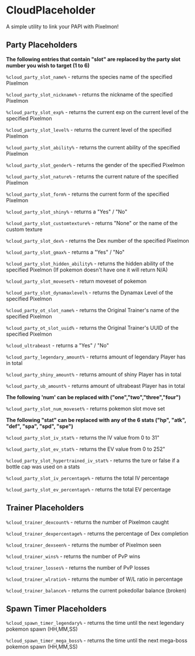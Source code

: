 # CloudPlaceholder
A simple utility to link your PAPI with Pixelmon!

## Party Placeholders

**The following entries that contain "slot" are replaced by the party slot number you wish to target (1 to 6)**

```%cloud_party_slot_name%``` - returns the species name of the specified Pixelmon

```%cloud_party_slot_nickname%``` - returns the nickname of the specified Pixelmon

```%cloud_party_slot_exp%``` - returns the current exp on the current level of the specified Pixelmon

```%cloud_party_slot_level%``` - returns the current level of the specified Pixelmon

```%cloud_party_slot_ability%``` - returns the current ability of the specified Pixelmon

```%cloud_party_slot_gender%``` - returns the gender of the specified Pixelmon

```%cloud_party_slot_nature%``` - returns the current nature of the specified Pixelmon

```%cloud_party_slot_form%``` - returns the current form of the specified Pixelmon

```%cloud_party_slot_shiny%``` - returns a "Yes" / "No"

```%cloud_party_slot_customtexture%``` - returns "None" or the name of the custom texture

```%cloud_party_slot_dex%``` - returns the Dex number of the specified Pixelmon

```%cloud_party_slot_gmax%``` - returns a "Yes" / "No"

```%cloud_party_slot_hidden_ability%``` - returns the hidden ability of the specified Pixelmon (If pokemon doesn't have one it will return N/A)

```%cloud_party_slot_moveset%``` - return moveset of pokemon

```%cloud_party_slot_dynamaxlevel%``` - returns the Dynamax Level of the specified Pixelmon

```%cloud_party_ot_slot_name%``` - returns the Original Trainer's name of the specified Pixelmon

```%cloud_party_ot_slot_uuid%``` - returns the Original Trainer's UUID of the specified Pixelmon

```%cloud_ultrabeast``` - returns a "Yes" / "No"

```%cloud_party_legendary_amount%``` - returns amount of legendary Player has in total

```%cloud_party_shiny_amount%``` - returns amount of shiny Player has in total

```%cloud_party_ub_amount%``` - returns amount of ultrabeast Player has in total

**The following 'num' can be replaced with ("one","two","three","four")**

```%cloud_party_slot_num_moveset%``` - returns pokemon slot move set



**The following "stat" can be replaced with any of the 6 stats ("hp", "atk", "def", "spa", "spd", "spe")**

```%cloud_party_slot_iv_stat%``` - returns the IV value from 0 to 31"

```%cloud_party_slot_ev_stat%``` - returns the EV value from 0 to 252"

```%cloud_party_slot_hypertrained_iv_stat%``` - returns the ture or false if a bottle cap was used on a stats

```%cloud_party_slot_iv_percentage%``` - returns the total IV percentage

```%cloud_party_slot_ev_percentage%``` - returns the total EV percentage


## Trainer Placeholders

```%cloud_trainer_dexcount%``` - returns the number of Pixelmon caught

```%cloud_trainer_dexpercentage%``` - returns the percentage of Dex completion

```%cloud_trainer_dexseen%``` - returns the number of Pixelmon seen

```%cloud_trainer_wins%``` - returns the number of PvP wins

```%cloud_trainer_losses%``` - returns the number of PvP losses

```%cloud_trainer_wlratio%``` - returns the number of W/L ratio in percentage

```%cloud_trainer_balance%``` - returns the current pokedollar balance (broken)


## Spawn Timer Placeholders

```%cloud_spawn_timer_legendary%``` - returns the time until the next legendary pokemon spawn (HH,MM,SS)

```%cloud_spawn_timer_mega_boss%``` - returns the time until the next mega-boss pokemon spawn (HH,MM,SS)
